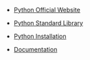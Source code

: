 
- [Python Official Website](https://www.python.org/)

- [Python Standard Library ](docs.python.org/3/library/index.html#library-index)

- [Python Installation](https://www.python.org/downloads/)

- [Documentation](https://www.python.org/doc/)

